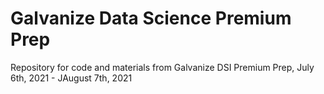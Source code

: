 # Galvanize Data Science Premium Prep
Repository for code and materials from Galvanize DSI Premium Prep, July 6th, 2021 - JAugust 7th, 2021